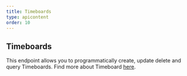 ```yaml
---
title: Timeboards
type: apicontent
order: 10
---
```


## Timeboards

This endpoint allows you to programmatically create, update delete and query Timeboards. Find more about Timeboard [here](/graphing/dashboards/timeboard).
